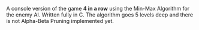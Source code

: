 A console version of the game **4 in a row** using the Min-Max Algorithm for the enemy AI. Written fully in C. 
The algorithm goes 5 levels deep and there is not Alpha-Beta Pruning implemented yet. 